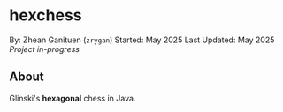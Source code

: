 # hexchess

By: Zhean Ganituen (`zrygan`)
Started: May 2025
Last Updated: May 2025
_Project in-progress_

## About

Glinski's **hexagonal** chess in Java.